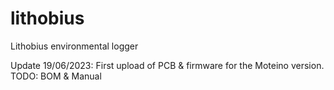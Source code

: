 # lithobius
Lithobius environmental logger

Update 19/06/2023:
First upload of PCB & firmware for the Moteino version.
TODO: BOM & Manual

